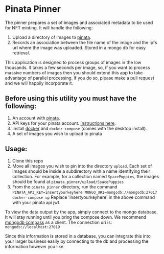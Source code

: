 # Pinata Pinner
The pinner prepares a set of images and associated metadata to be used for NFT minting. 
It will handle the following:
1. Upload a directory of images to [pinata](https://www.pinata.cloud/).
2. Records an association between the file name of the image and the ipfs url where the image was uploaded. Stored in a mongo db for easy retrieval.

This application is designed to process groups of images in the low thousands. It takes a few seconds per image, so, if you want to process massive numbers of images then 
you should extend this app to take advantage of parallel processing. If you do so, please make a pull request and we will happily incorporate it.


## Before using this utility you must have the following:
1. An account with [pinata](https://www.pinata.cloud/).
2. API keys for your pinata account. [Instructions here](https://knowledge.pinata.cloud/en/articles/6191471-how-to-create-an-pinata-api-key).
3. Install [docker](https://docs.docker.com/engine/install/) and `docker-compose` (comes with the desktop install).
4. A set of images you wish to upload to pinata


## Usage:
1. Clone this repo
2. Move all images you wish to pin into the directory `upload`. 
    Each set of images should be inside a subdirectory with a name identifying their collection.
    For example, for a collection named `SpacePuppies`, the images should be found at `pinata_pinner/upload/SpacePuppies`
3. From the `pinata_pinner` directory, run the command `PINATA_API_KEY=insertyourkeyhere MONGO_URI=mongodb://mongodb:27017 docker-compose up`
    Replace 'insertyourkeyhere' in the above command with your pinata api jwt.

To view the data output by the app, simply connect to the mongo database. It will stay running until you
bring the compose down.
We recommend [mongodb compass](https://www.mongodb.com/try/download/compass) as a client.  The connection uri is: `mongodb://localhost:27019`

Since this information is stored in a database, you can integrate this into your larger business easily by connecting to the db and processing the information however you like.